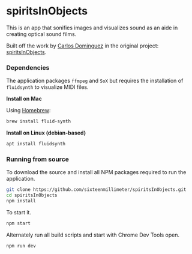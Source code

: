 # spiritsInObjects

This is an app that sonifies images and visualizes sound as an aide in creating optical sound films.

Built off the work by [Carlos Dominguez](https://github.com/carlosdominguez) in the original project: [spiritsInObjects](https://github.com/carlosdominguez/spiritsInObjects).


### Dependencies

The application packages `ffmpeg` and `SoX` but requires the installation of `fluidsynth` to visualize MIDI files.

**Install on Mac**

Using [Homebrew](https://brew.sh/):

```bash
brew install fluid-synth
```

**Install on Linux (debian-based)**

```bash
apt install fluidsynth
```

### Running from source

To download the source and install all NPM packages required to run the application.

```bash
git clone https://github.com/sixteenmillimeter/spiritsInObjects.git
cd spiritsInObjects
npm install
```

To start it.

```bash
npm start
```

Alternately run all build scripts and start with Chrome Dev Tools open.

```bash
npm run dev
```